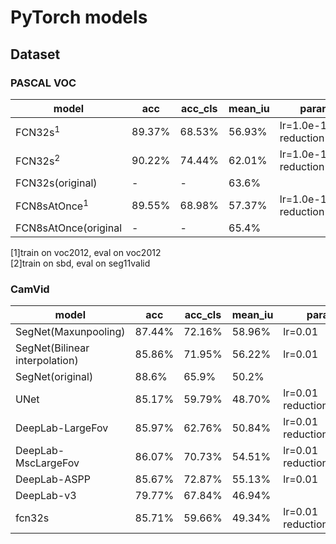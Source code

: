 # PyTorch models

## Dataset
### PASCAL VOC
model|acc|acc_cls|mean_iu|params
---|---|---|---|---
FCN32s<sup>1</sup>|89.37%|68.53%|56.93%|lr=1.0e-10<br>reduction='sum'
FCN32s<sup>2</sup>|90.22%|74.44%|62.01%|lr=1.0e-10<br>reduction='sum'
FCN32s(original)|-|-|63.6%|
FCN8sAtOnce<sup>1</sup>|89.55%|68.98%|57.37%|lr=1.0e-10<br>reduction='sum'
FCN8sAtOnce(original|-|-|65.4%|
[1]train on voc2012, eval on voc2012  
[2]train on sbd, eval on seg11valid

### CamVid
model|acc|acc_cls|mean_iu|params
---|---|---|---|---
SegNet(Maxunpooling)|87.44%|72.16%|58.96%|lr=0.01
SegNet(Bilinear interpolation)|85.86%|71.95%|56.22%|lr=0.01
SegNet(original)|88.6%|65.9%|50.2%
UNet|85.17%|59.79%|48.70%|lr=0.01<br>reduction='mean'
DeepLab-LargeFov|85.97%|62.76%|50.84%|lr=0.01<br>reduction='mean'
DeepLab-MscLargeFov|86.07%|70.73%|54.51%|lr=0.01<br>reduction='mean'
DeepLab-ASPP|85.67%|72.87%|55.13%|lr=0.01
DeepLab-v3|79.77%|67.84%|46.94%|
fcn32s|85.71%|59.66%|49.34%|lr=0.01<br>reduction='mean'